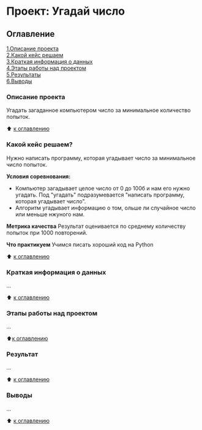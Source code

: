 # Проект: Угадай число

## Оглавление
[1.Описание проекта](https://github.com/TattaS/sf_data_science/blob/main/project_0/README.md#Описание-проекта)  
[2.Какой кейс решаем](https://github.com/TattaS/sf_data_science/blob/main/project_0/README.md#Какой-кейс-решаем?)  
[3.Краткая информация о данных](https://github.com/TattaS/sf_data_science/blob/main/project_0/README.md#Краткая-информация-о-данных)  
[4.Этапы работы над проектом](https://github.com/TattaS/sf_data_science/blob/main/project_0/README.md#Этапы-работы-над-проектом)  
[5.Результаты](https://github.com/TattaS/sf_data_science/blob/main/project_0/README.md#Результаты)  
[6.Выводы](https://github.com/TattaS/sf_data_science/blob/main/project_0/README.md#Выводы)

### Описание проекта
Угадать загаданное компьютером число за минимальное количество попыток.

:arrow_up: [к оглавлению](https://github.com/TattaS/sf_data_science/blob/main/project_0/README.md#Оглавление)

### Какой кейс решаем?
Нужно написать программу, которая угадывает число за минимальное число попыток.

**Условия соревнования:**
- Компьютер загадывает целое число от 0 до 100б и нам его нужно угадать. Под "угадать" подразумевается "написать программу, которая угадывает число".
- Алгоритм угадывает информацию о том, ольше ли случайное число или меньше нжуного нам.

**Метрика качества**
Результат оценивается по среднему количеству попыток при 1000 повторений.

**Что практикуем**
Учимся писать хороший код на Python

:arrow_up: [к оглавлению](https://github.com/TattaS/sf_data_science/blob/main/project_0/README.md#Оглавление)

### Краткая информация о данных
...

:arrow_up: [к оглавлению](https://github.com/TattaS/sf_data_science/blob/main/project_0/README.md#Оглавление)

### Этапы работы над проектом
...

:arrow_up:[к оглавлению](https://github.com/TattaS/sf_data_science/blob/main/project_0/README.md#Оглавление)

### Результат
...

:arrow_up: [к оглавлению](https://github.com/TattaS/sf_data_science/blob/main/project_0/README.md#Оглавление)

### Выводы
...

:arrow_up: [к оглавлению](https://github.com/TattaS/sf_data_science/blob/main/project_0/README.md#Оглавление)

